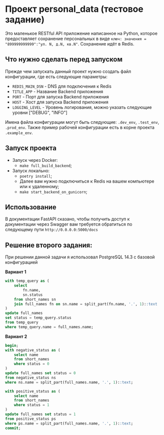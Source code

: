 # Проект personal_data (тестовое задание)

Это маленькое RESTful API приложение написанное на Python, которое 
предоставляет сохранение персональных в виде `ключ: значения = "899999999999":"ул. N, д.N, кв.N"`.
Сохранение идёт в Redis.

## Что нужно сделать перед запуском

Прежде чем запускать данный проект нужно создать файл конфигурации, где есть следующие параметры:
- `REDIS_MAIN_DSN` - DNS для подключения к Redis
- `TITLE_APP` - Название Backend приложения
- `PORT` - Порт для запуска Backend приложения
- `HOST` - Хост для запуска Backend приложения
- `LOGGING_LEVEL` - Уровень логирования, можно указать следующие уровни \["DEBUG", "INFO"]

Имена файла конфигурации могут быть следующие: `.dev_env`, `.test_env`, `.prod_env`. 
Также пример рабочей конфигурации есть в корне проекта `.example_env`.

## Запуск проекта

- Запуск через Docker:
  - ``make full_build_backend``;
- Запуск локально:
  - ``poetry install``;
  - Далее вам нужно подключиться к Redis на вашем компьютере или к удаленному;
  - ``make start_backend_on_gunicorn``;


## Использование

В документации FastAPI сказано, чтобы получить доступ к документации через Swagger вам требуется обратиться 
по следующему пути `http://0.0.0.0:5000/docs`


## Решение второго задания:
При решении данной задачи я использовал PostgreSQL 14.3 с базовой конфигурацией

**Вариант 1**
```sql
with temp_query as (
    select
        fn.name,
        sn.status
    from short_names sn
    join full_names fn on sn.name = split_part(fn.name, '.', 1)::text
)
update full_names
set status = temp_query.status
from temp_query
where temp_query.name = full_names.name;
```
**Вариант 2**
```sql
begin;
with negative_status as (
    select name
    from short_names
    where status = 0
)
update full_names set status = 0
from negative_status ns
where ns.name = split_part(full_names.name, '.', 1)::text;

with positive_status as (
    select name
    from short_names
    where status = 1
)
update full_names set status = 1
from positive_status ps
where ps.name = split_part(full_names.name, '.', 1)::text;
commit;
```